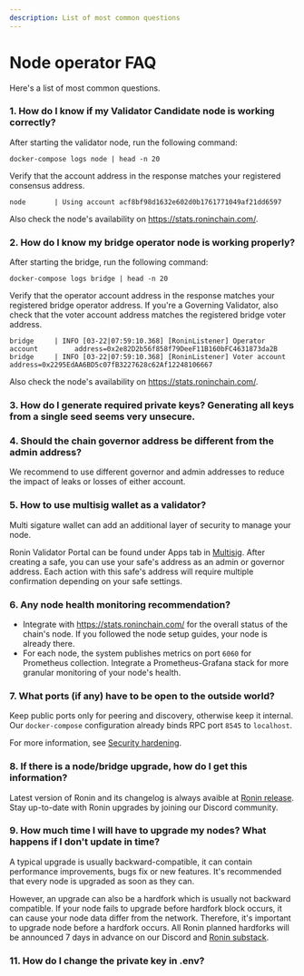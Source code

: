 ```yaml
---
description: List of most common questions
---
```


# Node operator FAQ
Here's a list of most common questions.

### 1. How do I know if my Validator Candidate node is working correctly?
After starting the validator node, run the following command:

```
docker-compose logs node | head -n 20
```

Verify that the account address in the response matches your registered consensus address.

```
node       | Using account acf8bf98d1632e602d0b1761771049af21dd6597
```

Also check the node's availability on https://stats.roninchain.com/.

### 2. How do I know my bridge operator node is working properly?
After starting the bridge, run the following command:

```
docker-compose logs bridge | head -n 20
```

Verify that the operator account address in the response matches your registered bridge operator address. If you're a Governing Validator, also check that the voter account address matches the registered bridge voter address.

```
bridge     | INFO [03-22|07:59:10.368] [RoninListener] Operator account         address=0x2e82D2b56f858f79DeeF11B160bFC4631873da2B
bridge     | INFO [03-22|07:59:10.368] [RoninListener] Voter account            address=0x2295EdAA6BD5c07fB3227628c62Af12248106667
```

Also check the node's availability on https://stats.roninchain.com/.

### 3. How do I generate required private keys? Generating all keys from a single seed seems very unsecure.

### 4. Should the chain governor address be different from the admin address?
We recommend to use different governor and admin addresses to reduce the impact of leaks or losses of either account.

### 5. How to use multisig wallet as a validator?
Multi sigature wallet can add an additional layer of security to manage your node. 

Ronin Validator Portal can be found under Apps tab in [Multisig](https://multisig.roninchain.com). After creating a safe, you can use your safe's address as an admin or governor address. Each action with this safe's address will require multiple confirmation depending on your safe settings.

### 6. Any node health monitoring recommendation?
* Integrate with https://stats.roninchain.com/ for the overall status of the chain's node. If you followed the node setup guides, your node is already there. 
* For each node, the system publishes metrics on port `6060` for Prometheus collection. Integrate a Prometheus-Grafana stack for more granular monitoring of your node's health.

### 7. What ports (if any) have to be open to the outside world?
Keep public ports only for peering and discovery, otherwise keep it internal. Our `docker-compose` configuration already binds RPC port `8545` to `localhost`.

For more information, see [Security hardening](security.md).

### 8. If there is a node/bridge upgrade, how do I get this information? 
Latest version of Ronin and its changelog is always avaible at [Ronin release](https://github.com/axieinfinity/ronin/releases). Stay up-to-date with Ronin upgrades by joining our Discord community. 

### 9. How much time I will have to upgrade my nodes? What happens if I don't update in time?
A typical upgrade is usually backward-compatible, it can contain performance improvements, bugs fix or new features. It's recommended that every node is upgraded as soon as they can. 

However, an upgrade can also be a hardfork which is usually not backward compatible. If your node fails to upgrade before hardfork block occurs, it can cause your node data differ from the network. Therefore, it's important to upgrade node before a hardfork occurs. All Ronin planned hardforks will be announced 7 days in advance on our Discord and [Ronin substack](https://roninblockchain.substack.com/). 

### 11. How do I change the private key in .env?
